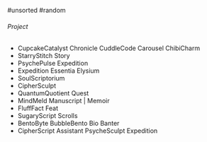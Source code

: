 #unsorted #random
###### Project
- CupcakeCatalyst Chronicle CuddleCode Carousel ChibiCharm
- StarryStitch Story
- PsychePulse Expedition
- Expedition Essentia Elysium
- SoulScriptorium
- CipherSculpt
- QuantumQuotient Quest
- MindMeld Manuscript | Memoir
- FluffFact Feat
- SugaryScript Scrolls
- BentoByte BubbleBento Bio Banter 
- CipherScript Assistant
PsycheSculpt Expedition

